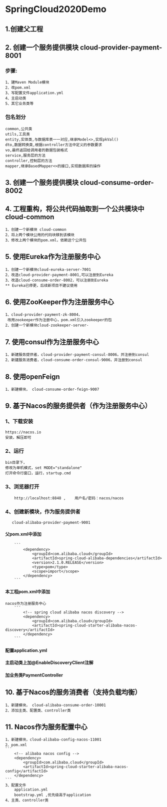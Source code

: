 # SpringCloud2020Demo
## 1.创建父工程 

## 2. 创建一个服务提供模块 cloud-provider-payment-8001
### 步骤:
    1、建Maven Module模块
    2、改pom.xml
    3、写配置文件application.yml
    4、主启动类
    5、其它业务类等
### 包名划分
    common,公共类
    utils,工具类
    entity,实体类,与数据库表一一对应,继承Model<>,实现pkVal()
    dto,数据转换类,根据controller方法中定义的参数要求
    vo,最终返回给调用者的数据包装格式
    service,服务层的方法
    controller,控制层的方法
    mapper,继承BasedMapper<>的接口,实现数据库的操作
## 3. 创建一个服务提供模块 cloud-consume-order-8002
## 4. 工程重构，将公共代码抽取到一个公共模块中 cloud-common
    1、创建一个新模块 cloud-common
    2、将上两个模块公用的代码块移到该模块
    3、修改上两个模块的pom.xml，依赖这个公共包
## 5. 使用Eureka作为注册服务中心 
    1、创建一个新模块cloud-eureka-server-7001
    2、改造cloud-provider-payment-8001,可以注册到Eureka
    3、改造cloud-consume-order-8002，可以注册到Eureka
    ** Eureka已停更，后续新项目不建议使用
## 6. 使用ZooKeeper作为注册服务中心
    1、cloud-provider-payment-zk-8004，
     改用zookeeper作为注册中心，pom.xml引入zookeeper的包
    2、创建一个新模块cloud-zookeeper-server-
## 7. 使用consul作为注册服务中心
    1、新建服务提供者，cloud-provider-payment-consul-8006，并注册到consul
    2、新建服务消费者，cloud-consume-order-consul-9006，并注册到consul
## 8. 使用openFeign
    1、新建模块， cloud-consume-order-feign-9007
## 9. 基于Nacos的服务提供者（作为注册服务中心）
###  1、下载安装
    https://nacos.io
    安装，解压即可
###  2、运行
    bin目录下，
    修改为单机模式，set MODE="standalone"
    打开命令行窗口，运行，startup.cmd
###  3、浏览器打开
        http://localhost:8848 ,    用户名/密码：nacos/nacos
###  4、创建新模块，作为服务提供者
       cloud-alibaba-provider-payment-9001
#### 父pom.xml中添加
        ```
            <dependency>
                <groupId>com.alibaba.cloud</groupId>
                <artifactId>spring-cloud-alibaba-dependencies</artifactId>
                <version>2.1.0.RELEASE</version>
                <type>pom</type>
                <scope>import</scope>
            </dependency>
        ```
#### 本工程pom.xml中添加
    nacos作为注册服务中心
        ```
            <!-- spring cloud alibaba nacos discovery -->
            <dependency>
                <groupId>com.alibaba.cloud</groupId>
                <artifactId>spring-cloud-starter-alibaba-nacos-discovery</artifactId>
            </dependency>
        ```
#### 配置application.yml
#### 主启动类上加@EnableDiscoveryClient注解
#### 加业务类PaymentController

## 10. 基于Nacos的服务消费者（支持负载均衡）
    1、新建模块， cloud-alibaba-consume-order-10001
    2、添加主类、配置类、controller类
## 11. Nacos作为服务配置中心
    1、新建模块，cloud-alibaba-config-nacos-11001
    2、pom.xml
    ```
        <!-- alibaba nacos config -->
        <dependency>
            <groupId>com.alibaba.cloud</groupId>
            <artifactId>spring-cloud-starter-alibaba-nacos-config</artifactId>
        </dependency>
    ```
    3、配置文件
        application.yml
        bootstrap.yml ,优先级高于application
    4、主类、controller类
    
    
    

